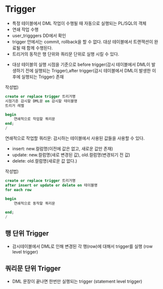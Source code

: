 # Trigger
- 특정 테이블에서 DML 작업이 수행될 때 자동으로 실행되는 PL/SQL의 객체
- 연쇄 작업 수행
- user_trigggers DD에서 확인
- trigger 안에서는 commit, rollback을 할 수 없다. 대상 테이블에서 트랜잭션이 완료될 때 함께 수행된다.
- 트리거의 동작은 행 단위와 쿼리문 단위로 실행 시킬 수 있다.

* 대상 테이블의 실행 시점을 기준으로 before trigger(감시 테이블에서 DML이 발생하기 전에 실행되는 Trigger),after trigger(감시 테이블에서 DML이 발생한 이후에 실행되는 Trigger) 존재<br>

작성법)
```SQL
create or replace trigger 트리거명
시점기준 감시할 DML문 on 감시할 테이블명
트리거 레벨

begin
	연쇄적으로 작업할 쿼리문
end;
/
```

연쇄적으로 작업할 쿼리문: 감시하는 테이블에서 사용된 값들을 사용할 수 있다.

* insert: new.컬럼명(이전에 값은 없고, 새로운 값만 존재)
* update: new.컬럼명(새로 변경된 값), old.컬럼명(변경되기 전 값)
* delete: old.컬럼명(새로운 값 없다.)

작성법)
```SQL
create or replace trigger 트리거명
after insert or update or delete on 테이블명
for each row

begin
	연쇄적으로 동작할 쿼리문
	
end;
/
```

## 행 단위 Trigger
- 감시테이블에서 DML로 인해 변경된 각 행(row)에 대해서 trigger를 실행 (row level trigger)

## 쿼리문 단위 Trigger
- DML 문장이 끝나면 한번만 실행되는 trigger (statement level trigger)
